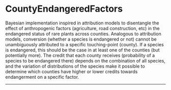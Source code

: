# CountyEndangeredFactors
Bayesian implementation inspired in attribution models to disentangle the effect of anthropogenic factors (agriculture, road construction, etc) in the endangered status of rare plants across counties. Analogous to attribution models, conversion (whether a species is endangered or not) cannot be unambiguously attributed to a specific touching-point (county). If a species is endangered, this should be the case in at least one of the counties (but potentially more). The credit that each county receives (probability of a species to be endangered there) depends on the combination of all species, and the variation of distributions of the species make it possible to determine which counties have higher or lower credits towards endangerment on a specific factor.  
***

